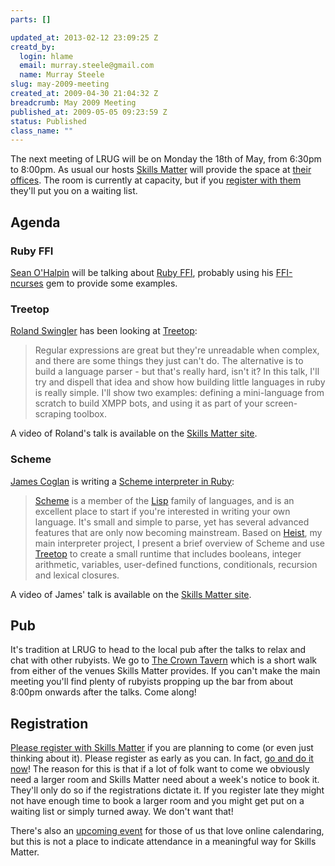 ```yaml
--- 
parts: []

updated_at: 2013-02-12 23:09:25 Z
creatd_by: 
  login: hlame
  email: murray.steele@gmail.com
  name: Murray Steele
slug: may-2009-meeting
created_at: 2009-04-30 21:04:32 Z
breadcrumb: May 2009 Meeting
published_at: 2009-05-05 09:23:59 Z
status: Published
class_name: ""
---
```


The next meeting of LRUG will be on Monday the 18th of May, from 6:30pm to 8:00pm.  As usual our hosts [Skills Matter](http://skillsmatter.com/) will provide the space at [their offices](http://skillsmatter.com/location-details/home/375/1).  The room is currently at capacity, but if you <a href="#may09registration">register with them</a> they'll put you on a waiting list.

Agenda
------

### Ruby FFI

[Sean O'Halpin](http://seanohalpin.github.com/) will be talking about [Ruby FFI](http://kenai.com/projects/ruby-ffi), probably using his [FFI-ncurses](http://github.com/seanohalpin/ffi-ncurses/) gem to provide some examples.

### Treetop

[Roland Swingler](http://knaveofdiamonds.tumblr.com/) has been looking at [Treetop](http://treetop.rubyforge.org/):

> Regular expressions are great but they're unreadable when complex, and
> there are some things they just can't do. The alternative is to build
> a language parser - but that's really hard, isn't it? In this talk,
> I'll try and dispell that idea and show how building little languages
> in ruby is really simple. I'll show two examples: defining a
> mini-language from scratch to build XMPP bots, and using it as part of
> your screen-scraping toolbox.

A video of Roland's talk is available on the [Skills Matter site](http://skillsmatter.com/podcast/ajax-ria/treetop).

### Scheme

[James Coglan](http://blog.jcoglan.com/) is writing a [Scheme interpreter in Ruby](http://github.com/jcoglan/stickup):

> [Scheme](http://groups.csail.mit.edu/mac/projects/scheme/) is a member 
> of the [Lisp](http://en.wikipedia.org/wiki/Lisp_programming_language) 
> family of languages, and is an excellent place to start if you're 
> interested in writing your own language. It's small and simple to parse, 
> yet has several advanced features that are only now becoming mainstream. 
> Based on [Heist](http://github.com/jcoglan/heist/), my main interpreter
> project, I present a brief overview of Scheme and use
> [Treetop](http://treetop.rubyforge.org/) to create a small runtime that 
> includes booleans, integer arithmetic, variables, user-defined functions,
> conditionals, recursion and lexical closures.

A video of James' talk is available on the [Skills Matter site](http://skillsmatter.com/podcast/ajax-ria/implementing-scheme-in-ruby).

## Pub

It's tradition at LRUG to head to the local pub after the talks to relax and chat with other rubyists.  We go to [The Crown Tavern](http://fancyapint.com/pubs/pub199.html) which is a short walk from either of the venues Skills Matter provides.  If you can't make the main meeting you'll find plenty of rubyists propping up the bar from about 8:00pm onwards after the talks.  Come along!

<a name="may09registration"></a>
Registration
------------

[Please register with Skills Matter](http://skillsmatter.com/event/ajax-ria/lrug-may) if you are planning to come (or even just thinking about it).  Please register as early as you can.  In fact, [go and do it now](http://skillsmatter.com/event/ajax-ria/lrug-may)!  The reason for this is that if a lot of folk want to come we obviously need a larger room and Skills Matter need about a week's notice to book it.  They'll only do so if the registrations dictate it.  If you register late they might not have enough time to book a larger room and you might get put on a waiting list or simply turned away.  We don't want that!

There's also an [upcoming event](http://upcoming.yahoo.com/event/2128116/) for those of us that love online calendaring, but this is not a place to indicate attendance in a meaningful way for Skills Matter.
